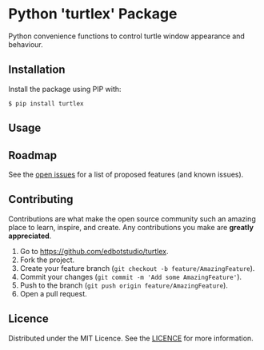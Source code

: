 # Python 'turtlex' Package

Python convenience functions to control turtle window appearance and behaviour.

## Installation

Install the package using PIP with:

```shell
$ pip install turtlex
```

## Usage

<!-- ROADMAP -->
## Roadmap

See the [open issues](https://github.com/edbotstudio/turtlex/issues) for a list of proposed features (and known issues).

<!-- CONTRIBUTING -->
## Contributing

Contributions are what make the open source community such an amazing place to learn, inspire, and create. Any contributions you make are **greatly appreciated**.

1. Go to https://github.com/edbotstudio/turtlex.
2. Fork the project.
3. Create your feature branch (`git checkout -b feature/AmazingFeature`).
4. Commit your changes (`git commit -m 'Add some AmazingFeature'`).
5. Push to the branch (`git push origin feature/AmazingFeature`).
6. Open a pull request.

<!-- LICENCE -->
## Licence

Distributed under the MIT Licence. See the [LICENCE](../main/LICENCE) for more information.
